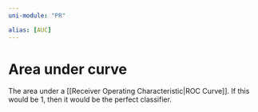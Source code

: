 ```yaml
---
uni-module: "PR"

alias: [AUC]
---
```


# Area under curve

The area under a [[Receiver Operating Characteristic|ROC Curve]].
If this would be 1, then it would be the perfect classifier.
